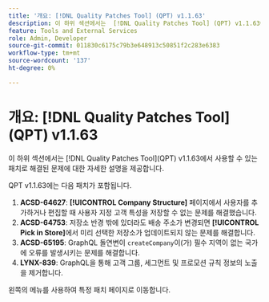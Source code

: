 ```yaml
---
title: '개요: [!DNL Quality Patches Tool] (QPT) v1.1.63'
description: 이 하위 섹션에서는  [!DNL Quality Patches Tool] (QPT) v1.1.63에서 사용할 수 있는 패치로 해결된 문제에 대한 자세한 설명을 제공합니다.
feature: Tools and External Services
role: Admin, Developer
source-git-commit: 011830c6175c79b3e648913c50851f2c283e6383
workflow-type: tm+mt
source-wordcount: '137'
ht-degree: 0%

---
```


# 개요: [!DNL Quality Patches Tool]&#x200B;(QPT) v1.1.63

이 하위 섹션에서는 [!DNL Quality Patches Tool]&#x200B;(QPT) v1.1.63에서 사용할 수 있는 패치로 해결된 문제에 대한 자세한 설명을 제공합니다.

QPT v1.1.63에는 다음 패치가 포함됩니다.

1. **ACSD-64627**: **[!UICONTROL Company Structure]** 페이지에서 사용자를 추가하거나 편집할 때 사용자 지정 고객 특성을 저장할 수 없는 문제를 해결했습니다.
1. **ACSD-64753**: 저장소 반경 밖에 있더라도 배송 주소가 변경되면 **[!UICONTROL Pick in Store]**&#x200B;에서 미리 선택한 저장소가 업데이트되지 않는 문제를 해결합니다.
1. **ACSD-65195**: GraphQL 돌연변이 `createCompany`이(가) 필수 지역이 없는 국가에 오류를 발생시키는 문제를 해결합니다.
1. **LYNX-839**: GraphQL을 통해 고객 그룹, 세그먼트 및 프로모션 규칙 정보의 노출을 제거합니다.

왼쪽의 메뉴를 사용하여 특정 패치 페이지로 이동합니다.
